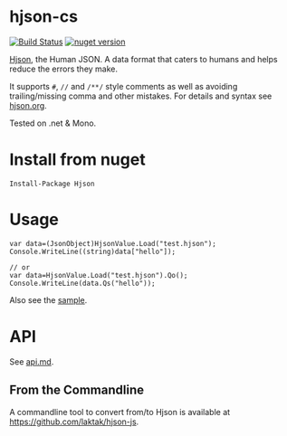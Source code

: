 # hjson-cs

[![Build Status](https://img.shields.io/travis/laktak/hjson-cs.svg?style=flat-square)](http://travis-ci.org/laktak/hjson-cs)
[![nuget version](https://img.shields.io/nuget/v/Hjson.svg?style=flat-square)](https://www.nuget.org/packages/Hjson/)

[Hjson](http://hjson.org), the Human JSON. A data format that caters to humans and helps reduce the errors they make.

It supports `#`, `//` and `/**/` style comments as well as avoiding trailing/missing comma and other mistakes. For details and syntax see [hjson.org](http://hjson.org).

Tested on .net & Mono.

# Install from nuget

```
Install-Package Hjson
```

# Usage

```
var data=(JsonObject)HjsonValue.Load("test.hjson");
Console.WriteLine((string)data["hello"]);

// or
var data=HjsonValue.Load("test.hjson").Qo();
Console.WriteLine(data.Qs("hello"));
```

Also see the [sample](sample/HjsonSample).

# API

See [api.md](api.md).

## From the Commandline

A commandline tool to convert from/to Hjson is available at https://github.com/laktak/hjson-js.

